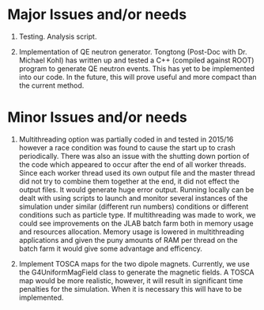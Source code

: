 # Major Issues and/or needs

1. Testing.  Analysis script.

2. Implementation of QE neutron generator.  Tongtong (Post-Doc with Dr. Michael Kohl) has written up and tested a C++ (compiled against ROOT) program to generate QE neutron events.  This has yet to be implemented into our code.  In the future, this will prove useful and more compact than the current method. 

# Minor Issues and/or needs

1. Multithreading option was partially coded in and tested in 2015/16 however a race condition was found to cause the start up to crash periodically. There was also an issue with the shutting down portion of the code which appeared to occur after the end of all worker threads.  Since each worker thread used its own output file and the master thread did not try to combine them together at the end, it did not effect the output files.  It would generate huge error output. Running locally can be dealt with using scripts to launch and monitor several instances of the simulation under similar (different run numbers) conditions or different conditions such as particle type.  If multithreading was made to work, we could see improvements on the JLAB batch farm both in memory usage and resources allocation.  Memory usage is lowered in multithreading applications and given the puny amounts of RAM per thread on the batch farm it would give some advantage and efficency.  

2. Implement TOSCA maps for the two dipole magnets.  Currently, we use the G4UniformMagField class to generate the magnetic fields.  A TOSCA map would be more realistic, however, it will result in significant time penalties for the simulation.  When it is necessary this will have to be implemented. 
